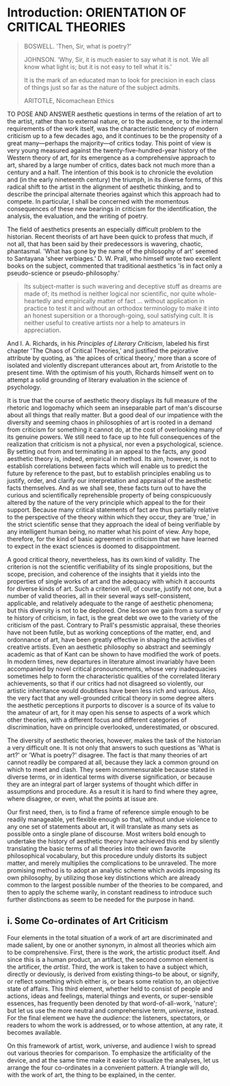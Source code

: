 # Introduction: ORIENTATION OF CRITICAL THEORIES

> BOSWELL. 'Then, Sir, what is poetry?'
>
> JOHNSON. 'Why, Sir, it is much easier to say what it is not. We all know what light is; but it is not easy to tell what it is.'
>
> It is the mark of an educated man to look for precision in each class of things just so far as the nature of the subject admits.
>
> ARITOTLE, Nicomachean Ethics

TO POSE AND ANSWER aesthetic questions in terms of the relation of art to the artist, rather than to external nature, or to the audience, or to the internal requirements of the work itself, was the characteristic tendency of modern criticism up to a few decades ago, and it continues to be the propensity of a great many—perhaps the majority—of critics today. This point of view is very young measured against the twenty-five-hundred-year history of the Western theory of art, for its emergence as a comprehensive approach to art, shared by a large number of critics, dates back not much more than a century and a half. The intention of this book is to chronicle the evolution and (in the early nineteenth century) the triumph, in its diverse forms, of this radical shift to the artist in the alignment of aesthetic thinking, and to describe the  principal alternate theories against which this approach had to compete. In particular, I shall be concerned with the momentous consequences of these new bearings in criticism for the identification, the analysis, the evaluation, and the writing of poetry.

The field of aesthetics presents an especially difficult problem to the historian. Recent theorists of art have been quick to profess that much, if not all, that has been said by their predecessors is wavering, chaotic, phantasmal. 'What has gone by the name of the philosophy of art' seemed to Santayana 'sheer verbiages.' D. W. Prall, who himself wrote two excellent books on the subject, commented that traditional aesthetics 'is in fact only a pseudo-science or pseudo-philosophy.'

> Its subject-matter is such wavering and deceptive stuff as dreams are made of; its method is neither logical nor scientific, nor quite whole-heartedly and empirically matter of fact ... without application in practice to test it and without an orthodox terminology to make it into an honest supersition or a thorough-going, soul satisfying cult. It is neither useful to creative artists nor a help to amateurs in appreciation.

And I. A. Richards, in his *Principles of Literary Criticism*, labeled his first chapter 'The Chaos of Critical Theories,' and justified the pejorative attribute by quoting, as 'the apices of critical theory,' more than a score of isolated and violently discrepant utterances about art, from Aristotle to the present time. With the optimism of his youth, Richards himself went on to attempt a solid grounding of literary evaluation in the science of psychology.

It is true that the course of aesthetic theory displays its full measure of the rhetoric and logomachy which seem an inseparable part of man's discourse about all things that really matter. But a good deal of our impatience with the diversity and seeming chaos in philosophies of art is rooted in a demand from criticism for something it cannot do, at the cost of overlooking many of its genuine powers. We still need to face up to hte full consequences of the realization that criticism is not a physical, nor even a psychological, science. By setting out from and terminating in an appeal to the facts, any good aesthetic theory is, indeed, empirical in method. Its aim, however, is not to establish correlations between facts which will enable us to predict the future by reference to the past, but to establish principles enabling us to justify, order, and clarify our interpretation and appraisal of the aesthetic facts themselves. And as we shall see, these facts turn out to have the curious and scientifically reprehensible property of being conspicuously altered by the nature of the very principle which appeal to the for their support. Because many critical statements of fact are thus partially relative to the perspective of the theory within which they occur, they are 'true,' in the strict scientific sense that they approach the ideal of being verifiable by any intelligent human being, no matter what his point of view. Any hope, therefore, for the kind of basic agreement in criticism that we have learned to expect in the exact sciences is doomed to disappointment.

A good critical theory, nevertheless, has its own kind of validity. The criterion is not the scientific verifiability of its single propositions, but the scope, precision, and coherence of the insights that it yields into the properties of single works of art and the adequacy with which it accounts for diverse kinds of art. Such a criterion will, of course, justify not one, but a number of valid theories, all in their several ways self-consistent, applicable, and relatively adequate to the range of aesthetic phenomena; but this diversity is not to be deplored. One lesson we gain from a survey of te history of criticism, in fact, is the great debt we owe to the variety of the criticism of the past. Contrary to Prall's pessmistic appraisal, these theories have not been futile, but as working conceptions of the matter, end, and ordonnance of art, have been greatly effective in shaping the activities of creative artists. Even an aesthetic philosophy so abstract and seemingly academic as that of Kant can be shown to have modified the work of poets. In modern times, new departures in literature almost invariably have been accompanied by novel critical pronouncements, whose very inadequacies sometimes help to form the characteristic qualities of the correlated literary achievements, so that if our critics had not disagreed so violently, our artistic inheritance would doubtless have been less rich and various. Also, the very fact that any well-grounded critical theory in some degree alters the aesthetic perceptions it purports to discover is a source of its value to the amateur of art, for it may open his sense to aspects of a work which other theories, with a different focus and different categories of discrimination, have on principle overlooked, underestimated, or obscured.

The diversity of aesthetic theories, however, makes the task of the historian a very difficult one. It is not only that answers to such questions as 'What is art?' or 'What is poetry?' disagree. The fact is that many theories of art cannot readily be compared at all, because they lack a common ground on which to meet and clash. They seem incommensurable because stated in diverse terms, or in identical terms with diverse signification, or because they are an integral part of larger systems of thought which differ in assumptions and procedure. As a result it is hard to find where they agree, where disagree, or even, what the points at issue are.

Our first need, then, is to find a frame of reference simple enough to be readily manageable, yet flexible enough so that, without undue violence to any one set of statements about art, it will translate as many sets as possible onto a single plane of discourse. Most writers bold enough to undertake the history of aesthetic theory have achieved this end by silently translating the basic terms of all theories into their own favorite philosophical vocabulary, but this procedure unduly distorts its subject matter, and merely multiplies the complications to be unraveled. The more promising method is to adopt an analytic scheme which avoids imposing its own philosophy, by utilizing those key distinctions which are already common to the largest possible number of the theories to be compared, and then to apply the scheme warily, in constant readiness to introduce such further distinctions as seem to be needed for the purpose in hand.

## i. Some Co-ordinates of Art Criticism

Four elements in the total situation of a work of art are discriminated and made salient, by one or another synonym, in almost all theories which aim to be comprehensive. First, there is the *work*, the artistic product itself. And since this is a human product, an artifact, the second common element is the artificer, the *artist*. Third, the work is taken to have a subject which, directly or deviously, is derived from existing things–to be about, or signify, or reflect something which either is, or bears some relation to, an objective state of affairs. This third element, whether held to consist of people and actions, ideas and feelings, material things and events, or super-sensible essences, has frequently been denoted by that word-of-all-work, 'nature'; but let us use the more neutral and comprehensive term, *universe*, instead. For the final element we have the *audience*: the listeners, spectators, or readers to whom the work is addressed, or to whose attention, at any rate, it becomes available.

On this framework of artist, work, universe, and audience I wish to spread out various theories for comparison. To emphasize the artificiality of the device, and at the same time make it easier to visualize the analyses, let us arrange the four co-ordinates in a convenient pattern. A triangle will do, with the work of art, the thing to be explained, in the center.








